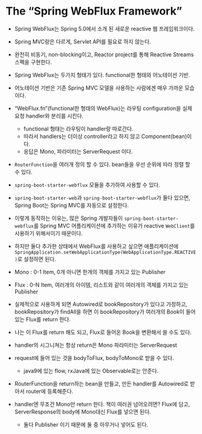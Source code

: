 # The “Spring WebFlux Framework”
- Spring WebFlux는 Spring 5.0에서 소개 된 새로운 reactive 웹 프레임워크이다.
- Spring MVC랑은 다르게, Servlet API를 필요로 하지 않는다.
- 완전히 비동기, non-blocking이고, Reactor project를 통해 Reactive Streams 스펙을 구현한다.
- Spring WebFlux는 두가지 형태가 있다. functional한 형태와 어노테이션 기반.
- 어노테이션 기반은 기존 Spring MVC 모델을 사용하는 사람에겐 매우 가까운 모습이다.

- “WebFlux.fn”(functional한 형태의 WebFlux)는 라우팅 configuration을 실제 요청 handler와 분리를 시킨다.
    - functional 형태는 라우팅이 handler랑 따로간다. 
	- 따라서 handlers는 더이상 controller라고 하지 않고 Component(bean)이다.
	- 응답은 Mono<ServerResponse>, 파라미터는 ServerRequest 이다.
- ```RouterFunction```을 여러개 정의 할 수 있다. bean들을 우선 순위에 따라 정렬 할 수 있다.
- ```spring-boot-starter-webflux``` 모듈을 추가하여 사용할 수 있다.
- ```spring-boot-starter-web```과 ```spring-boot-starter-webflux```가 둘다 있으면, Spring Boot는 Spring MVC를 자동으로 설정한다.
- 이렇게 동작하는 이유는, 많은 Spring 개발자들이 ```spring-boot-starter-webflux```를 Spring MVC 어플리케이션에 추가하는 이유가 reactive ```WebClient```를 사용하기 위해서이기 때문이다.
- 하지만 둘다 추가한 상태에서 WebFlux를 사용하고 싶으면 애플리케이션에 ```SpringApplication.setWebApplicationType(WebApplicationType.REACTIVE)```로 설정하면 된다.

- Mono : 0-1 Item, 0개 아니면 한개의 객체를 가지고 있는 Publisher
- Flux : 0-N Item, 여러개의 아이템, 리스트와 같이 여러개의 객체를 가지고 있는 Publisher

- 실제적으로 사용하게 되면 Autowired로 bookRepository가 있다고 가정하고, bookRepository가 findAll을 하면 이 bookRepository가 여러개의 Book이 들어있는 Flux를 return 한다.
- 나는 이 Flux를 return 해도 되고, Flux로 들어온 Book을 변환해서 쓸 수도 있다.

- handler의 시그니쳐는 항상 return은 Mono<ServerResponse> 파라미터는 ServerRequest
- request에 들어 있는 것을 bodyToFlux, bodyToMono로 받을 수 있다.
    - java9에 있는 flow, rxJava에 있는 Observable로는 안준다.
- RouterFunction을 return하는 bean을 만들고, 만든 handler를 Autowired로 받아서 router에 등록해준다.
- handler엔 무조건 Mono만 return 한다. 책이 여러권 넘어오려면? Flux에 담고, ServerResponse의 body에 Mono대신 Flux를 넣으면 된다.
    - 둘다 Publisher 이기 때문에 둘 중 아무거나 넣어도 된다.
